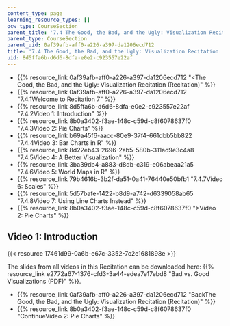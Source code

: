 ```yaml
---
content_type: page
learning_resource_types: []
ocw_type: CourseSection
parent_title: '7.4 The Good, the Bad, and the Ugly: Visualization Recitation  (Recitation)'
parent_type: CourseSection
parent_uid: 0af39afb-aff0-a226-a397-da1206ecd712
title: '7.4 The Good, the Bad, and the Ugly: Visualization Recitation  (Recitation)'
uid: 8d5ffa6b-d6d6-8dfa-e0e2-c923557e22af
---
```


*   {{% resource_link 0af39afb-aff0-a226-a397-da1206ecd712 "\<The Good, the Bad, and the Ugly: Visualization Recitation (Recitation)" %}}
*   {{% resource_link 0af39afb-aff0-a226-a397-da1206ecd712 "7.4.1Welcome to Recitation 7" %}}
*   {{% resource_link 8d5ffa6b-d6d6-8dfa-e0e2-c923557e22af "7.4.2Video 1: Introduction" %}}
*   {{% resource_link 8b0a3402-f3ae-148c-c59d-c8f6078637f0 "7.4.3Video 2: Pie Charts" %}}
*   {{% resource_link b69a45f6-aacc-80e9-37f4-661dbb5bb822 "7.4.4Video 3: Bar Charts in R" %}}
*   {{% resource_link 8d22eb43-2696-2ab5-580b-311ad9e3c4a8 "7.4.5Video 4: A Better Visualization" %}}
*   {{% resource_link 3ba39db4-a883-d8db-c319-e06abeaa21a5 "7.4.6Video 5: World Maps in R" %}}
*   {{% resource_link 79b4616b-3b2f-da51-0a41-76440e50bfb1 "7.4.7Video 6: Scales" %}}
*   {{% resource_link 5d57bafe-1422-b8d9-a742-d6339058ab65 "7.4.8Video 7: Using Line Charts Instead" %}}
*   {{% resource_link 8b0a3402-f3ae-148c-c59d-c8f6078637f0 "\>Video 2: Pie Charts" %}}

Video 1: Introduction
---------------------

{{< resource 17461d99-0a6b-e67c-3352-7c2e1681898e >}}

The slides from all videos in this Recitation can be downloaded here: {{% resource_link e2772a67-1376-cfd3-3a44-edea7e17ebd8 "Bad vs. Good Visualizations﻿ (PDF)" %}}.

*   {{% resource_link 0af39afb-aff0-a226-a397-da1206ecd712 "BackThe Good, the Bad, and the Ugly: Visualization Recitation (Recitation)" %}}
*   {{% resource_link 8b0a3402-f3ae-148c-c59d-c8f6078637f0 "ContinueVideo 2: Pie Charts" %}}